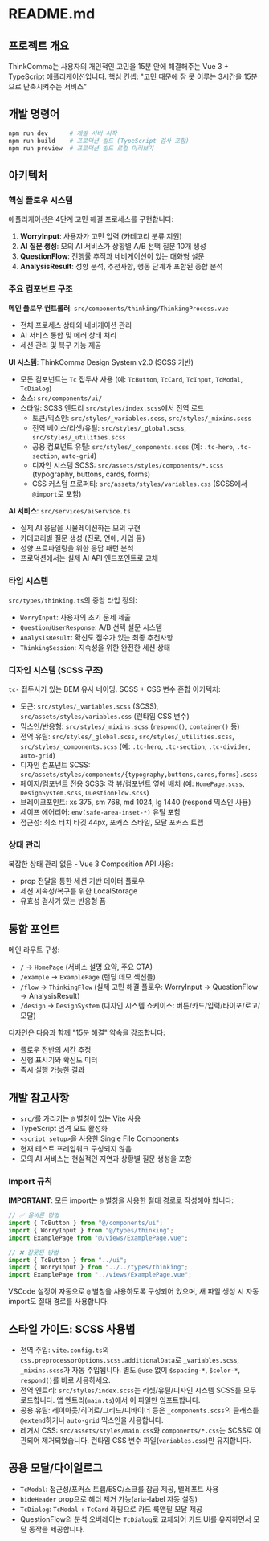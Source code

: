 # README.md

## 프로젝트 개요

ThinkComma는 사용자의 개인적인 고민을 15분 안에 해결해주는 Vue 3 + TypeScript 애플리케이션입니다. 핵심 컨셉: "고민 때문에 잠 못 이루는 3시간을 15분으로 단축시켜주는 서비스"

## 개발 명령어

```bash
npm run dev      # 개발 서버 시작
npm run build    # 프로덕션 빌드 (TypeScript 검사 포함)
npm run preview  # 프로덕션 빌드 로컬 미리보기
```

## 아키텍처

### 핵심 플로우 시스템

애플리케이션은 4단계 고민 해결 프로세스를 구현합니다:

1. **WorryInput**: 사용자가 고민 입력 (카테고리 분류 지원)
2. **AI 질문 생성**: 모의 AI 서비스가 상황별 A/B 선택 질문 10개 생성
3. **QuestionFlow**: 진행률 추적과 네비게이션이 있는 대화형 설문
4. **AnalysisResult**: 성향 분석, 추천사항, 행동 단계가 포함된 종합 분석

### 주요 컴포넌트 구조

**메인 플로우 컨트롤러**: `src/components/thinking/ThinkingProcess.vue`

- 전체 프로세스 상태와 네비게이션 관리
- AI 서비스 통합 및 에러 상태 처리
- 세션 관리 및 복구 기능 제공

**UI 시스템**: ThinkComma Design System v2.0 (SCSS 기반)

- 모든 컴포넌트는 `Tc` 접두사 사용 (예: `TcButton`, `TcCard`, `TcInput`, `TcModal`, `TcDialog`)
- 소스: `src/components/ui/`
- 스타일: SCSS 엔트리 `src/styles/index.scss`에서 전역 로드
  - 토큰/믹스인: `src/styles/_variables.scss`, `src/styles/_mixins.scss`
  - 전역 베이스/리셋/유틸: `src/styles/_global.scss`, `src/styles/_utilities.scss`
  - 공용 컴포넌트 유틸: `src/styles/_components.scss` (예: `.tc-hero`, `.tc-section`, `auto-grid`)
  - 디자인 시스템 SCSS: `src/assets/styles/components/*.scss` (typography, buttons, cards, forms)
  - CSS 커스텀 프로퍼티: `src/assets/styles/variables.css` (SCSS에서 `@import`로 포함)

**AI 서비스**: `src/services/aiService.ts`

- 실제 AI 응답을 시뮬레이션하는 모의 구현
- 카테고리별 질문 생성 (진로, 연애, 사업 등)
- 성향 프로파일링을 위한 응답 패턴 분석
- 프로덕션에서는 실제 AI API 엔드포인트로 교체

### 타입 시스템

`src/types/thinking.ts`의 중앙 타입 정의:

- `WorryInput`: 사용자의 초기 문제 제출
- `Question`/`UserResponse`: A/B 선택 설문 시스템
- `AnalysisResult`: 확신도 점수가 있는 최종 추천사항
- `ThinkingSession`: 지속성을 위한 완전한 세션 상태

### 디자인 시스템 (SCSS 구조)

`tc-` 접두사가 있는 BEM 유사 네이밍. SCSS + CSS 변수 혼합 아키텍처:

- 토큰: `src/styles/_variables.scss` (SCSS), `src/assets/styles/variables.css` (런타임 CSS 변수)
- 믹스인/반응형: `src/styles/_mixins.scss` (`respond()`, `container()` 등)
- 전역 유틸: `src/styles/_global.scss`, `src/styles/_utilities.scss`, `src/styles/_components.scss` (예: `.tc-hero`, `.tc-section`, `.tc-divider`, `auto-grid`)
- 디자인 컴포넌트 SCSS: `src/assets/styles/components/{typography,buttons,cards,forms}.scss`
- 페이지/컴포넌트 전용 SCSS: 각 뷰/컴포넌트 옆에 배치 (예: `HomePage.scss`, `DesignSystem.scss`, `QuestionFlow.scss`)
- 브레이크포인트: xs 375, sm 768, md 1024, lg 1440 (respond 믹스인 사용)
- 세이프 에어리어: `env(safe-area-inset-*)` 유틸 포함
- 접근성: 최소 터치 타깃 44px, 포커스 스타일, 모달 포커스 트랩

### 상태 관리

복잡한 상태 관리 없음 - Vue 3 Composition API 사용:

- prop 전달을 통한 세션 기반 데이터 플로우
- 세션 지속성/복구를 위한 LocalStorage
- 유효성 검사가 있는 반응형 폼

## 통합 포인트

메인 라우트 구성:

- `/` → `HomePage` (서비스 설명 요약, 주요 CTA)
- `/example` → `ExamplePage` (랜딩 데모 섹션들)
- `/flow` → `ThinkingFlow` (실제 고민 해결 플로우: WorryInput → QuestionFlow → AnalysisResult)
- `/design` → `DesignSystem` (디자인 시스템 쇼케이스: 버튼/카드/입력/타이포/로고/모달)

디자인은 다음과 함께 "15분 해결" 약속을 강조합니다:

- 플로우 전반의 시간 추정
- 진행 표시기와 확신도 미터
- 즉시 실행 가능한 결과

## 개발 참고사항

- `src/`를 가리키는 `@` 별칭이 있는 Vite 사용
- TypeScript 엄격 모드 활성화
- `<script setup>`을 사용한 Single File Components
- 현재 테스트 프레임워크 구성되지 않음
- 모의 AI 서비스는 현실적인 지연과 상황별 질문 생성을 포함

### Import 규칙

**IMPORTANT**: 모든 import는 `@` 별칭을 사용한 절대 경로로 작성해야 합니다:

```typescript
// ✅ 올바른 방법
import { TcButton } from "@/components/ui";
import { WorryInput } from "@/types/thinking";
import ExamplePage from "@/views/ExamplePage.vue";

// ❌ 잘못된 방법
import { TcButton } from "../ui";
import { WorryInput } from "../../types/thinking";
import ExamplePage from "../views/ExamplePage.vue";
```

VSCode 설정이 자동으로 `@` 별칭을 사용하도록 구성되어 있으며, 새 파일 생성 시 자동 import도 절대 경로를 사용합니다.

## 스타일 가이드: SCSS 사용법

- 전역 주입: `vite.config.ts`의 `css.preprocessorOptions.scss.additionalData`로 `_variables.scss`, `_mixins.scss`가 자동 주입됩니다. 별도 `@use` 없이 `$spacing-*`, `$color-*`, `respond()`를 바로 사용하세요.
- 전역 엔트리: `src/styles/index.scss`는 리셋/유틸/디자인 시스템 SCSS를 모두 로드합니다. 앱 엔트리(`main.ts`)에서 이 파일만 임포트합니다.
- 공용 유틸: 레이아웃/히어로/그리드/디바이더 등은 `_components.scss`의 클래스를 `@extend`하거나 `auto-grid` 믹스인을 사용합니다.
- 레거시 CSS: `src/assets/styles/main.css`와 `components/*.css`는 SCSS로 이관되어 제거되었습니다. 런타임 CSS 변수 파일(`variables.css`)만 유지합니다.

## 공용 모달/다이얼로그

- `TcModal`: 접근성/포커스 트랩/ESC/스크롤 잠금 제공, 텔레포트 사용
- `hideHeader` prop으로 헤더 제거 가능(aria-label 자동 설정)
- `TcDialog`: `TcModal` + `TcCard` 래핑으로 카드 룩앤필 모달 제공
- QuestionFlow의 분석 오버레이는 `TcDialog`로 교체되어 카드 UI를 유지하면서 모달 동작을 제공합니다.
